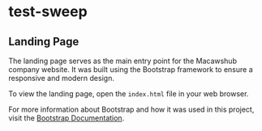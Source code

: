 # test-sweep

## Landing Page

The landing page serves as the main entry point for the Macawshub company website. It was built using the Bootstrap framework to ensure a responsive and modern design.

To view the landing page, open the `index.html` file in your web browser.

For more information about Bootstrap and how it was used in this project, visit the [Bootstrap Documentation](https://getbootstrap.com/docs/).
